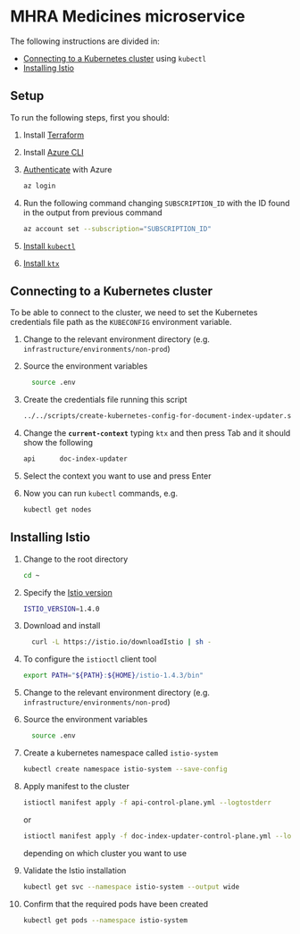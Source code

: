 # MHRA Medicines microservice

The following instructions are divided in:

- [Connecting to a Kubernetes cluster](#connecting-to-a-kubernetes-cluster) using `kubectl`
- [Installing Istio](#installing-istio)

## Setup

To run the following steps, first you should:

1. Install [Terraform](https://www.terraform.io/intro/getting-started/install.html)
2. Install [Azure CLI](https://docs.microsoft.com/en-us/cli/azure/install-azure-cli?view=azure-cli-latest)
3. [Authenticate](https://www.terraform.io/docs/providers/azurerm/guides/azure_cli.html) with Azure

   ```sh
   az login
   ```

4. Run the following command changing `SUBSCRIPTION_ID` with the ID found in the output from previous command

   ```sh
   az account set --subscription="SUBSCRIPTION_ID"
   ```

5. [Install `kubectl`](https://kubernetes.io/docs/tasks/tools/install-kubectl/)
6. [Install `ktx`](https://github.com/heptiolabs/ktx)

## Connecting to a Kubernetes cluster

To be able to connect to the cluster, we need to set the Kubernetes credentials file path as the `KUBECONFIG` environment variable.

1. Change to the relevant environment directory (e.g. `infrastructure/environments/non-prod`)
2. Source the environment variables

   ```sh
     source .env
   ```

3. Create the credentials file running this script

   ```sh
   ../../scripts/create-kubernetes-config-for-document-index-updater.sh
   ```

4. Change the **`current-context`** typing `ktx` and then press Tab and it should show the following

   ```sh
   api      doc-index-updater
   ```

5. Select the context you want to use and press Enter

6. Now you can run `kubectl` commands, e.g.

   ```sh
   kubectl get nodes
   ```

## Installing Istio

1. Change to the root directory

   ```sh
   cd ~
   ```

2. Specify the [Istio version](https://github.com/istio/istio/releases/)

   ```sh
   ISTIO_VERSION=1.4.0
   ```

3. Download and install

   ```sh
     curl -L https://istio.io/downloadIstio | sh -
   ```

4. To configure the `istioctl` client tool

   ```sh
   export PATH="${PATH}:${HOME}/istio-1.4.3/bin"
   ```

5. Change to the relevant environment directory (e.g. `infrastructure/environments/non-prod`)
6. Source the environment variables

   ```sh
     source .env
   ```

7. Create a kubernetes namespace called `istio-system`

   ```sh
   kubectl create namespace istio-system --save-config
   ```

8. Apply manifest to the cluster

   ```sh
   istioctl manifest apply -f api-control-plane.yml --logtostderr
   ```

   or

   ```sh
   istioctl manifest apply -f doc-index-updater-control-plane.yml --logtostderr
   ```

   depending on which cluster you want to use

9) Validate the Istio installation

   ```sh
   kubectl get svc --namespace istio-system --output wide
   ```

10) Confirm that the required pods have been created
    ```sh
    kubectl get pods --namespace istio-system
    ```
